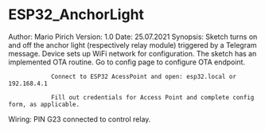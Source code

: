 # ESP32_AnchorLight
 Author: 		Mario Pirich
 Version: 	1.0
 Date: 		25.07.2021
 Synopsis:	Sketch turns on and off the anchor light (respectively relay module) triggered by a Telegram message.
 				Device sets up WiFi network for configuration.
 				The sketch has an implemented OTA routine. Go to config page to configure OTA endpoint.
 
 				Connect to ESP32 AcessPoint and open: esp32.local or 192.168.4.1

 				Fill out credentials for Access Point and complete config form, as applicable.

 Wiring:		PIN G23 connected to control relay.
